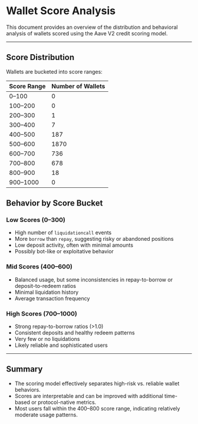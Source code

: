 # Wallet Score Analysis

This document provides an overview of the distribution and behavioral analysis of wallets scored using the Aave V2 credit scoring model.

---

## Score Distribution

Wallets are bucketed into score ranges:

| Score Range | Number of Wallets |
|-------------|-------------------|
| 0–100       | 0                 |
| 100–200     | 0                 |
| 200–300     | 1                 |
| 300–400     | 7                 |
| 400–500     | 187               |
| 500–600     | 1870              |
| 600–700     | 736               |
| 700–800     | 678               |
| 800–900     | 18                |
| 900–1000    | 0                 |

## Behavior by Score Bucket

### Low Scores (0–300)
- High number of `liquidationcall` events
- More `borrow` than `repay`, suggesting risky or abandoned positions
- Low deposit activity, often with minimal amounts
- Possibly bot-like or exploitative behavior

### Mid Scores (400–600)
- Balanced usage, but some inconsistencies in repay-to-borrow or deposit-to-redeem ratios
- Minimal liquidation history
- Average transaction frequency

### High Scores (700–1000)
- Strong repay-to-borrow ratios (>1.0)
- Consistent deposits and healthy redeem patterns
- Very few or no liquidations
- Likely reliable and sophisticated users

---

## Summary

- The scoring model effectively separates high-risk vs. reliable wallet behaviors.
- Scores are interpretable and can be improved with additional time-based or protocol-native metrics.
- Most users fall within the 400–800 score range, indicating relatively moderate usage patterns.